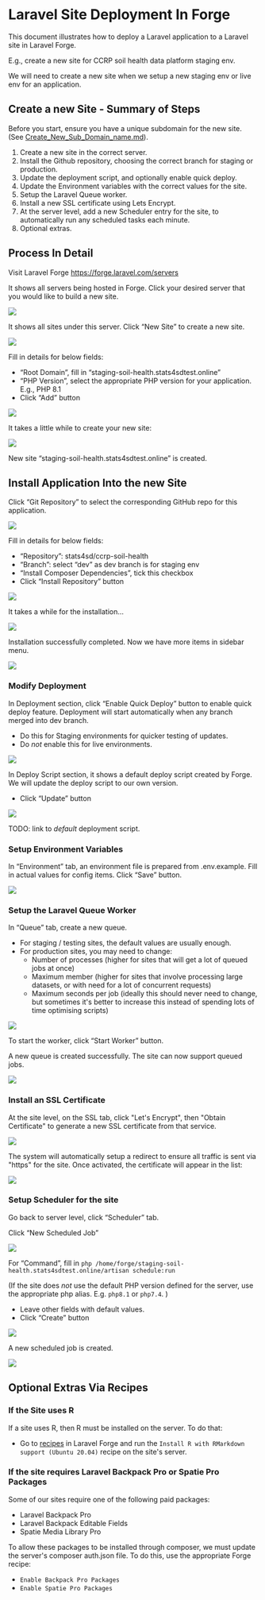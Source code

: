 # Laravel Site Deployment In Forge

This document illustrates how to deploy a Laravel application to a Laravel site in Laravel Forge.

E.g., create a new site for CCRP soil health data platform staging env.

We will need to create a new site when we setup a new staging env or live env for an application.

## Create a new Site - Summary of Steps

Before you start, ensure you have a unique subdomain for the new site. (See [Create_New_Sub_Domain_name.md](Create_New_Sub_Domain_Name.md)).

1. Create a new site in the correct server.
2. Install the Github repository, choosing the correct branch for staging or production.
3. Update the deployment script, and optionally enable quick deploy.
4. Update the Environment variables with the correct values for the site.
5. Setup the Laravel Queue worker.
6. Install a new SSL certificate using Lets Encrypt.
7. At the server level, add a new Scheduler entry for the site, to automatically run any scheduled tasks each minute.
8. Optional extras.


## Process In Detail

Visit Laravel Forge
https://forge.laravel.com/servers

It shows all servers being hosted in Forge. Click your desired server that you would like to build a new site.

![](attachments/2023-02-22-12-14-32.png)

It shows all sites under this server. Click “New Site” to create a new site.

![](attachments/2023-02-22-12-14-47.png)

Fill in details for below fields:

- “Root Domain”, fill in “staging-soil-health.stats4sdtest.online”
- “PHP Version”, select the appropriate PHP version for your application. E.g., PHP 8.1
- Click “Add” button

![](attachments/2023-02-22-12-15-09.png)

It takes a little while to create your new site:

![](attachments/2023-02-22-12-15-30.png)

New site “staging-soil-health.stats4sdtest.online” is created.

## Install Application Into the new Site

Click “Git Repository” to select the corresponding GitHub repo for this application.

![](attachments/2023-02-22-12-16-01.png)

Fill in details for below fields:

- “Repository”: stats4sd/ccrp-soil-health
- “Branch”: select “dev” as dev branch is for staging env
- “Install Composer Dependencies”, tick this checkbox
- Click “Install Repository” button

![](attachments/2023-02-22-12-16-22.png)

It takes a while for the installation…

![](attachments/2023-02-22-12-16-37.png)

Installation successfully completed. Now we have more items in sidebar menu.

![](attachments/2023-02-22-12-16-55.png)


### Modify Deployment

In Deployment section, click “Enable Quick Deploy” button to enable quick deploy feature. Deployment will start automatically when any branch merged into dev branch.

- Do this for Staging environments for quicker testing of updates.
- Do *not* enable this for live environments.

![](attachments/2023-02-22-12-17-52.png)

In Deploy Script section, it shows a default deploy script created by Forge.
We will update the deploy script to our own version.
 - Click “Update” button

![](attachments/2023-02-22-12-18-13.png)

TODO: link to *default* deployment script.

### Setup Environment Variables

In “Environment” tab, an environment file is prepared from .env.example.
Fill in actual values for config items.
Click “Save” button.

![](attachments/2023-02-22-14-06-55.png)


### Setup the Laravel Queue Worker

In “Queue” tab, create a new queue.

- For staging / testing sites, the default values are usually enough.
- For production sites, you may need to change:
  - Number of processes (higher for sites that will get a lot of queued jobs at once)
  - Maximum member (higher for sites that involve processing large datasets, or with need for a lot of concurrent requests)
  - Maximum seconds per job (ideally this should never need to change, but sometimes it's better to increase this instead of spending lots of time optimising scripts)

![](attachments/2023-02-22-14-10-03.png)

To start the worker, click “Start Worker” button.

A new queue is created successfully. The site can now support queued jobs.

![](attachments/2023-02-22-14-10-23.png)

### Install an SSL Certificate

At the site level, on the SSL tab, click "Let's Encrypt", then "Obtain Certificate" to generate a new SSL certificate from that service.

![](attachments/2023-02-22-14-20-48.png)

The system will automatically setup a redirect to ensure all traffic is sent via "https" for the site. Once activated, the certificate will appear in the list:

![](attachments/2023-02-22-14-21-41.png)


### Setup Scheduler for the site

Go back to server level, click “Scheduler” tab.

Click “New Scheduled Job”

![](attachments/2023-02-22-14-10-51.png)

For “Command”, fill in `php /home/forge/staging-soil-health.stats4sdtest.online/artisan schedule:run`

(If the site does *not* use the default PHP version defined for the server, use the appropriate php alias. E.g. `php8.1` or `php7.4`. )
- Leave other fields with default values.
- Click “Create” button

![](attachments/2023-02-22-14-12-26.png)

A new scheduled job is created.

![](attachments/2023-02-22-14-12-39.png)



## Optional Extras Via Recipes

### If the Site uses R
If a site uses R, then R must be installed on the server. To do that:

- Go to [recipes](https://forge.laravel.com/recipes) in Laravel Forge and run the `Install R with RMarkdown support (Ubuntu 20.04)` recipe on the site's server.

### If the site requires Laravel Backpack Pro or Spatie Pro Packages
Some of our sites require one of the following paid packages:

 - Laravel Backpack Pro
 - Laravel Backpack Editable Fields
 - Spatie Media Library Pro

To allow these packages to be installed through composer, we must update the server's composer auth.json file. To do this, use the appropriate Forge recipe:

- `Enable Backpack Pro Packages`
- `Enable Spatie Pro Packages`

